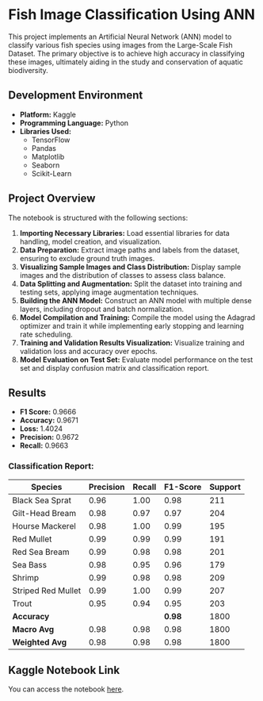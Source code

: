 # Fish Image Classification Using ANN

This project implements an Artificial Neural Network (ANN) model to classify various fish species using images from the Large-Scale Fish Dataset. The primary objective is to achieve high accuracy in classifying these images, ultimately aiding in the study and conservation of aquatic biodiversity.

## Development Environment

- **Platform:** Kaggle
- **Programming Language:** Python
- **Libraries Used:**
  - TensorFlow
  - Pandas
  - Matplotlib
  - Seaborn
  - Scikit-Learn

## Project Overview

The notebook is structured with the following sections:

1. **Importing Necessary Libraries:** Load essential libraries for data handling, model creation, and visualization.
2. **Data Preparation:** Extract image paths and labels from the dataset, ensuring to exclude ground truth images.
3. **Visualizing Sample Images and Class Distribution:** Display sample images and the distribution of classes to assess class balance.
4. **Data Splitting and Augmentation:** Split the dataset into training and testing sets, applying image augmentation techniques.
5. **Building the ANN Model:** Construct an ANN model with multiple dense layers, including dropout and batch normalization.
6. **Model Compilation and Training:** Compile the model using the Adagrad optimizer and train it while implementing early stopping and learning rate scheduling.
7. **Training and Validation Results Visualization:** Visualize training and validation loss and accuracy over epochs.
8. **Model Evaluation on Test Set:** Evaluate model performance on the test set and display confusion matrix and classification report.

## Results

- **F1 Score:** 0.9666
- **Accuracy:** 0.9671
- **Loss:** 1.4024
- **Precision:** 0.9672
- **Recall:** 0.9663

### Classification Report:

| Species               | Precision | Recall | F1-Score | Support |
|-----------------------|-----------|--------|----------|---------|
| Black Sea Sprat       | 0.96      | 1.00   | 0.98     | 211     |
| Gilt-Head Bream       | 0.98      | 0.97   | 0.97     | 204     |
| Hourse Mackerel       | 0.98      | 1.00   | 0.99     | 195     |
| Red Mullet            | 0.99      | 0.99   | 0.99     | 191     |
| Red Sea Bream         | 0.99      | 0.98   | 0.98     | 201     |
| Sea Bass              | 0.98      | 0.95   | 0.96     | 179     |
| Shrimp                | 0.99      | 0.98   | 0.98     | 209     |
| Striped Red Mullet    | 0.99      | 1.00   | 0.99     | 207     |
| Trout                 | 0.95      | 0.94   | 0.95     | 203     |
| **Accuracy**          |           |        | **0.98** | 1800    |
| **Macro Avg**         | 0.98      | 0.98   | 0.98     | 1800    |
| **Weighted Avg**      | 0.98      | 0.98   | 0.98     | 1800    |

## Kaggle Notebook Link

You can access the notebook [here](https://www.kaggle.com/code/yalnmertdurmaz/fish-image-classification-using-artificial-neural?scriptVersionId=202722162).

